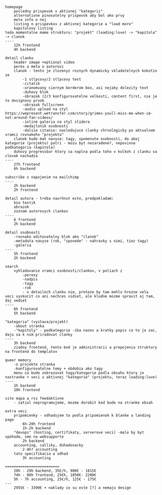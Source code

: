 	homepage 
		posledny prispevok v aktivnej "kategorii" 
		alternativne pinovatelny prispevok aby bol ako prvy
		meta info o nej
		listing n prispevkov z aktivnej kategorie a "load more" 
		kapitolovy listing
	teda momentalne mame strukturu: "projekt" (loading:love) -> "kapitola" -> clanok
	----
		12h frontend
		4h backend 
	
	detail clanku
		header image +optional video
		perex a meta o autorovi
		clanok - tento je zlozenyz roznych dynamicky vkladatelnych kokotin ze
			-1 stlpcovy/2 stlpcovy text
			-citatik
			-oranomvany ciernym borderom box, asi nejaky dolezity text
			-duhovy blok
			-obrazok (2/3 konfigurovatelne velkosti, content first, nie je to designovy prvok
			-obrazok fullscreen
			-audio upload na styl https://wepresent.wetransfer.com/story/grimes-youll-miss-me-when-im-not-around-fan-videos/
			-inline galeria na styl slidera
			-medajlonik osobnosti
			-dalsie citanie: nasledujuce clanky chrnologicky po aktualnom vramci rovnakeho "projektu"
		clanok bude mat navyse: tagy, spomenute osobnosti, do akej kategorie (projektu) patri - mozu byt nezaradene?, nepovinna podkategoria (kapitola)
		duhovy progressbar ktory sa naplna podla toho v kolko% z clanku sa clovek nachadza
	----
		27h frontend
		6h backend
		
	subscribe s napojenim na mailchimp
	----
		2h backend
		2h frontend

	detail autora - treba navrhnut este, predpokladam:
		bio textik 
		obrazok
		zoznam autorovych clankov
	----
		6 frontend
		2h backend 
	
	detail osobnosti
		-rovnako editovatelny blok ako "clanok"
		-metadata navyse (rok, "spovede" - nahravky s nimi, tiez tagy)
		-galeria
	----
		5h frontend
		2h backend 
	
	search
		vyhladavanie vramci osobnosti/clankov, v poliach z
			-perexy
			-nadpis
			-tagy
			-rok
			- v detailoch clanku nie, pretoze by tam mohlo hrozne vela veci vyskocit co ani nechces vidiet, ale kludne mozme spravit aj tam, daj vediet
	----
		6h frontend
		5h backend
	  
	"kategoria" (vystava/projekt)
		-about stranka
		-"kapitoly" - podkategorie -iba nazov a kratky popis co to je zac, daju sa k nim priradovat clanky
	----
		3h backend
		ziadny frontend, tento bod je administracii a prepojenia struktury na frontend do templatov 

	queer memory
		-o projekte stranka
		-konfigurovatelne temy + obdobia ako tagy
		menu co bude zobrazovat tagy/kategorie podla obsahu ktory je nastranke + veci z aktivnej "kategorie" (projektu, teraz loading:love)
	----
		1h backend 
		10h frontend

	site mapa a rss feedaktivne 
		- zatial neprogramujeme, mozme dorobit ked bude na stranke obsah
		
	extra veci
		pripomienky - odhadujem to podla pripomienok k blanke a landing page  
			6h-20h frontend
			1h-2h backend 
		"devops" (hosting, certifikaty, serverove veci) -malo by byt vpohode, sme na websupporte
			2h backend
		accounting, calliky, dohadovacky
			2-4h? accounting 
		tato specifikacia a odhad
			3h accounting
		
	========================= 
		28h - 29h backend, 35€/h, 980€ - 1015€
		74h - 88h frontend, 25€h, 1850€- 2200€
		5h - 7h accounting, 25€/h, 125€ - 175€
	---
		2955€ - 3390€ + naklady co su este [?] a nemaju design
